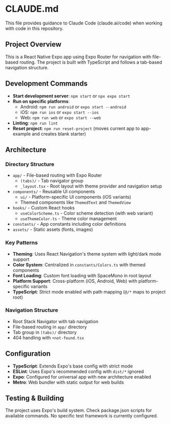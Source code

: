# CLAUDE.md

This file provides guidance to Claude Code (claude.ai/code) when working with code in this repository.

## Project Overview

This is a React Native Expo app using Expo Router for navigation with file-based routing. The project is built with TypeScript and follows a tab-based navigation structure.

## Development Commands

- **Start development server**: `npm start` or `npx expo start`
- **Run on specific platforms**:
  - Android: `npm run android` or `expo start --android`
  - iOS: `npm run ios` or `expo start --ios`  
  - Web: `npm run web` or `expo start --web`
- **Linting**: `npm run lint`
- **Reset project**: `npm run reset-project` (moves current app to app-example and creates blank starter)

## Architecture

### Directory Structure

- `app/` - File-based routing with Expo Router
  - `(tabs)/` - Tab navigator group
  - `_layout.tsx` - Root layout with theme provider and navigation setup
- `components/` - Reusable UI components
  - `ui/` - Platform-specific UI components (iOS variants)
  - Themed components like `ThemedText` and `ThemedView`
- `hooks/` - Custom React hooks
  - `useColorScheme.ts` - Color scheme detection (with web variant)
  - `useThemeColor.ts` - Theme color management
- `constants/` - App constants including color definitions
- `assets/` - Static assets (fonts, images)

### Key Patterns

- **Theming**: Uses React Navigation's theme system with light/dark mode support
- **Color System**: Centralized in `constants/Colors.ts` with themed components
- **Font Loading**: Custom font loading with SpaceMono in root layout
- **Platform Support**: Cross-platform (iOS, Android, Web) with platform-specific variants
- **TypeScript**: Strict mode enabled with path mapping (`@/*` maps to project root)

### Navigation Structure

- Root Stack Navigator with tab navigation
- File-based routing in `app/` directory
- Tab group in `(tabs)/` directory
- 404 handling with `+not-found.tsx`

## Configuration

- **TypeScript**: Extends Expo's base config with strict mode
- **ESLint**: Uses Expo's recommended config with `dist/*` ignored
- **Expo**: Configured for universal app with new architecture enabled
- **Metro**: Web bundler with static output for web builds

## Testing & Building

The project uses Expo's build system. Check package.json scripts for available commands. No specific test framework is currently configured.